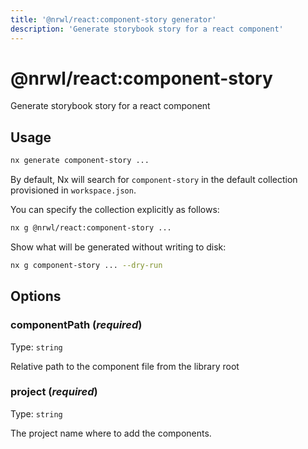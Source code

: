 ```yaml
---
title: '@nrwl/react:component-story generator'
description: 'Generate storybook story for a react component'
---
```


# @nrwl/react:component-story

Generate storybook story for a react component

## Usage

```bash
nx generate component-story ...
```

By default, Nx will search for `component-story` in the default collection provisioned in `workspace.json`.

You can specify the collection explicitly as follows:

```bash
nx g @nrwl/react:component-story ...
```

Show what will be generated without writing to disk:

```bash
nx g component-story ... --dry-run
```

## Options

### componentPath (_**required**_)

Type: `string`

Relative path to the component file from the library root

### project (_**required**_)

Type: `string`

The project name where to add the components.
